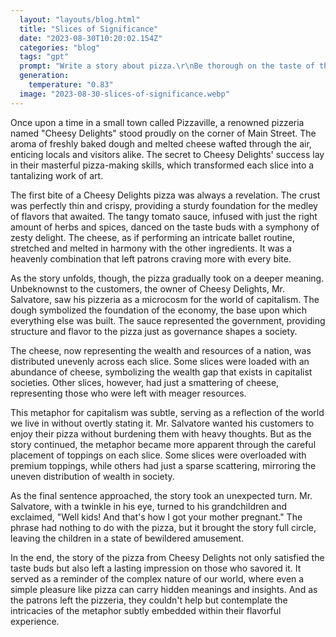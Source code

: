 ```yaml
---
  layout: "layouts/blog.html"
  title: "Slices of Significance"
  date: "2023-08-30T10:20:02.154Z"
  categories: "blog"
  tags: "gpt"
  prompt: "Write a story about pizza.\r\nBe thorough on the taste of the pizza.\r\n\r\nHalfway through the story convert the pizza into a metaphor for capitalism. But do it subtly.\r\n\r\nEnd the story saying: \"Well kids! And that's how I got your mother pregnant\".\r\n\r\nDo not use the word metaphor and make the analogy subtle. Not obvious."
  generation: 
    temperature: "0.83"
  image: "2023-08-30-slices-of-significance.webp"
---
```

Once upon a time in a small town called Pizzaville, a renowned pizzeria named "Cheesy Delights" stood proudly on the corner of Main Street. The aroma of freshly baked dough and melted cheese wafted through the air, enticing locals and visitors alike. The secret to Cheesy Delights' success lay in their masterful pizza-making skills, which transformed each slice into a tantalizing work of art.

The first bite of a Cheesy Delights pizza was always a revelation. The crust was perfectly thin and crispy, providing a sturdy foundation for the medley of flavors that awaited. The tangy tomato sauce, infused with just the right amount of herbs and spices, danced on the taste buds with a symphony of zesty delight. The cheese, as if performing an intricate ballet routine, stretched and melted in harmony with the other ingredients. It was a heavenly combination that left patrons craving more with every bite.

As the story unfolds, though, the pizza gradually took on a deeper meaning. Unbeknownst to the customers, the owner of Cheesy Delights, Mr. Salvatore, saw his pizzeria as a microcosm for the world of capitalism. The dough symbolized the foundation of the economy, the base upon which everything else was built. The sauce represented the government, providing structure and flavor to the pizza just as governance shapes a society.

The cheese, now representing the wealth and resources of a nation, was distributed unevenly across each slice. Some slices were loaded with an abundance of cheese, symbolizing the wealth gap that exists in capitalist societies. Other slices, however, had just a smattering of cheese, representing those who were left with meager resources.

This metaphor for capitalism was subtle, serving as a reflection of the world we live in without overtly stating it. Mr. Salvatore wanted his customers to enjoy their pizza without burdening them with heavy thoughts. But as the story continued, the metaphor became more apparent through the careful placement of toppings on each slice. Some slices were overloaded with premium toppings, while others had just a sparse scattering, mirroring the uneven distribution of wealth in society.

As the final sentence approached, the story took an unexpected turn. Mr. Salvatore, with a twinkle in his eye, turned to his grandchildren and exclaimed, "Well kids! And that's how I got your mother pregnant." The phrase had nothing to do with the pizza, but it brought the story full circle, leaving the children in a state of bewildered amusement.

In the end, the story of the pizza from Cheesy Delights not only satisfied the taste buds but also left a lasting impression on those who savored it. It served as a reminder of the complex nature of our world, where even a simple pleasure like pizza can carry hidden meanings and insights. And as the patrons left the pizzeria, they couldn't help but contemplate the intricacies of the metaphor subtly embedded within their flavorful experience.
